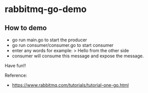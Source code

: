 # rabbitmq-go-demo
## How to demo
- go run main.go to start the producer
- go run consumer/consumer.go to start consumer
- enter any words for example: > Hello from the other side
- consumer will consume this message and expose the message.

Have fun!!

Reference:
- https://www.rabbitmq.com/tutorials/tutorial-one-go.html

